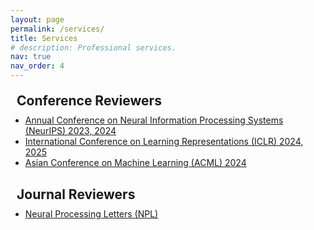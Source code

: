 ```yaml
---
layout: page
permalink: /services/
title: Services
# description: Professional services.
nav: true
nav_order: 4
---
```


<!-- <h2 style="margin:38px 0 0 0;">Services</h2> -->

<h2 style="margin:20px 10px 10px;">Conference Reviewers</h2>

<ul style="margin:0 0 30px;">
  <li><a href="https://neurips.cc/">Annual Conference on Neural Information Processing Systems (NeurIPS) 2023, 2024</a></li>
  <li><a href="https://iclr.cc/">International Conference on Learning Representations (ICLR) 2024, 2025</a></li>
  <li><a href="https://www.acml-conf.org/2024/">Asian Conference on Machine Learning (ACML) 2024</a></li>
</ul>


<h2 style="margin:0 10px 10px;">Journal Reviewers</h2>

<ul style="margin:0 0 50px;">
  <li><a href="https://link.springer.com/journal/11063">Neural Processing Letters (NPL)</a></li>
</ul>
